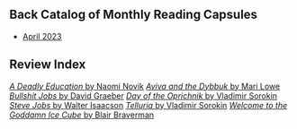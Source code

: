 Back Catalog of Monthly Reading Capsules
----------------------------------------
- [April 2023](202304)

Review Index
------------
[_A Deadly Education_ by Naomi Novik](202304#a-deadly-education-by-naomi-novik)
[_Aviva and the Dybbuk_ by Mari Lowe](202304#aviva-and-the-dybbuk-by-mari-lowe)
[_Bullshit Jobs_ by David Graeber](202304#bullshit-jobs-by-david-graeber)
[_Day of the Oprichnik_ by Vladimir Sorokin](202304#day-of-the-oprichnik-by-vladimir-sorokin)
[_Steve Jobs_ by Walter Isaacson](202304#steve-jobs-by-walter-isaacson)
[_Telluria_ by Vladimir Sorokin](202304#telluria-by-vladimir-sorokin)
[_Welcome to the Goddamn Ice Cube_ by Blair Braverman](202304-welcome-to-the-goddamn-ice-cube-by-blair-braverman)



